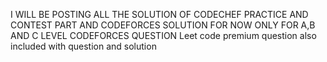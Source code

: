 I WILL BE POSTING ALL THE SOLUTION OF CODECHEF PRACTICE AND CONTEST PART AND CODEFORCES SOLUTION FOR NOW ONLY FOR A,B AND C LEVEL CODEFORCES QUESTION
Leet code premium question also included with question and solution

